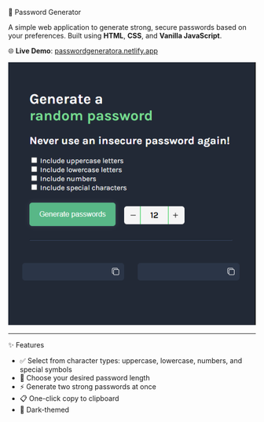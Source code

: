 🔐 Password Generator

A simple web application to generate strong, secure passwords based on your preferences. 
Built using **HTML**, **CSS**, and **Vanilla JavaScript**.

🌐 **Live Demo**: [passwordgeneratora.netlify.app](https://passwordgeneratora.netlify.app/)

![Password Generator Screenshot](https://github.com/ArmandoSF17/PasswordGenerator/blob/main/read-me_screenshot.png?raw=true)

---

✨ Features

- ✅ Select from character types: uppercase, lowercase, numbers, and special symbols
- 🔢 Choose your desired password length
- ⚡ Generate two strong passwords at once
- 📋 One-click copy to clipboard
- 🌙 Dark-themed

